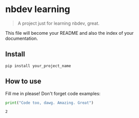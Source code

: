 # nbdev learning
> A project just for learning nbdev, great.


This file will become your README and also the index of your documentation.

## Install

`pip install your_project_name`

## How to use

Fill me in please! Don't forget code examples:

```python
print("Code too, dawg. Amazing. Great")
```




    2


